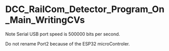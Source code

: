 # DCC_RailCom_Detector_Program_On_Main_WritingCVs
 

Note Serial USB port speed is 500000 bits per second.

Do not rename Port2 because of the ESP32 microControler.
